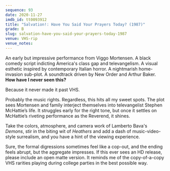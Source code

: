 ```yaml
---
sequence: 93
date: 2020-11-27
imdb_id: tt0093912
title: "Salvation!: Have You Said Your Prayers Today? (1987)"
grade: B
slug: salvation-have-you-said-your-prayers-today-1987
venue: VHS-rip
venue_notes:
---
```


An early but impressive performance from Viggo Mortensen. A black comedy script indicting America's class gap and televangelism. A visual esthetic inspired by contemporary Italian horror. A nightmarish home-invasion sub-plot. A soundtrack driven by New Order and Arthur Baker. **How have I never seen this?**

<!-- end -->

Because it never made it past VHS.

Probably the music rights. Regardless, this hits all my sweet spots. The plot sees Mortensen and family interject themselves into televangelist Stephen McHattie’s life. It struggles early for the right tone, but once it settles on McHattie’s riveting performance as the Reverend, it shines.

Take the colors, atmosphere, and camera work of Lamberto Bava's <span data-imdb-id="tt0089013">_Demons_</span>, stir in the biting wit of <span data-imdb-id="tt0097493">_Heathers_</span> and add a dash of music-video-style surrealism, and you have a hint of the viewing experience.

Sure, the formal digressions sometimes feel like a cop-out, and the ending feels abrupt, but the aggregate impresses. If this ever sees an HD release, please include an open matte version. It reminds me of the copy-of-a-copy VHS rarities playing during college parties in the best possible way.
